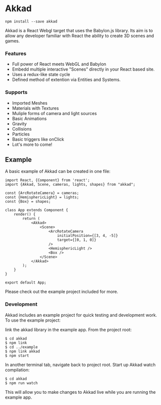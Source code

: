 Akkad
========

`npm install --save akkad`

Akkad is a React Webgl target that uses the Babylon.js library. Its aim is to allow any developer familiar with React the ability to create 3D scenes and games.

### Features

- Full power of React meets WebGL and Babylon
- Embedd multiple interactive "Scenes" directly in your React based site.
- Uses a redux-like state cycle
- Defined method of extention via Entities and Systems.

### Supports
- Imported Meshes
- Materials with Textures
- Muliple forms of camera and light sources
- Basic Animations
- Gravity
- Collisions
- Particles
- Basic triggers like onClick
- Lot's more to come!

## Example

A basic example of Akkad can be created in one file:

```
import React, {Component} from 'react';
import {Akkad, Scene, cameras, lights, shapes} from "akkad";

const {ArcRotateCamera} = cameras;
const {HemisphericLight} = lights;
const {Box} = shapes;

class App extends Component {
    render() {
        return (
            <Akkad>
                <Scene>
                    <ArcRotateCamera
                        initialPosition={[3, 4, -5]}
                        target={[0, 1, 0]}
                    />
                    <HemisphericLight />
                    <Box />
                </Scene>
            </Akkad>
        );
    }
}

export default App;
```

Please check out the example project included for more.


### Development

Akkad includes an example project for quick testing and development work. To use the example project:

link the akkad library in the example app. From the project root:
```
$ cd akkad
$ npm link
$ cd ../example
$ npm link akkad
$ npm start
```

In another terminal tab, navigate back to project root. Start up Akkad watch compilation:
```
$ cd akkad
$ npm run watch
```

This will allow you to make changes to Akkad live while you are running the example app.